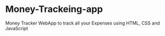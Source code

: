 # Money-Trackeing-app
Money Tracker WebApp to track all your Expenses using HTML, CSS and JavaScript
